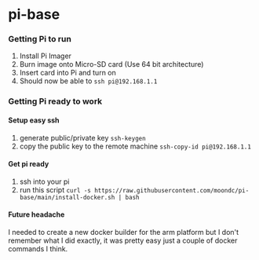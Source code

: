 # pi-base
### Getting Pi to run
 1. Install Pi Imager
 1. Burn image onto Micro-SD card (Use 64 bit architecture)
 1. Insert card into Pi and turn on
 1. Should now be able to `ssh pi@192.168.1.1`

 ### Getting Pi ready to work
 #### Setup easy ssh
 1. generate public/private key `ssh-keygen`
 1. copy the public key to the remote machine `ssh-copy-id pi@192.168.1.1`

#### Get pi ready
1. ssh into your pi
1. run this script `curl -s https://raw.githubusercontent.com/moondc/pi-base/main/install-docker.sh | bash`

#### Future headache
I needed to create a new docker builder for the arm platform but I don't remember what I did exactly, it was pretty easy just a couple of docker commands I think.